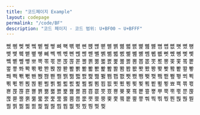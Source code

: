 ```yaml
---
title: "코드페이지 Example"
layout: codepage
permalink: "/code/BF"
description: "코드 페이지 - 코드 범위: U+BF00 ~ U+BFFF"
---
```


<span class="character">뼀</span>
<span class="character">뼁</span>
<span class="character">뼂</span>
<span class="character">뼃</span>
<span class="character">뼄</span>
<span class="character">뼅</span>
<span class="character">뼆</span>
<span class="character">뼇</span>
<span class="character">뼈</span>
<span class="character">뼉</span>
<span class="character">뼊</span>
<span class="character">뼋</span>
<span class="character">뼌</span>
<span class="character">뼍</span>
<span class="character">뼎</span>
<span class="character">뼏</span>
<span class="character">뼐</span>
<span class="character">뼑</span>
<span class="character">뼒</span>
<span class="character">뼓</span>
<span class="character">뼔</span>
<span class="character">뼕</span>
<span class="character">뼖</span>
<span class="character">뼗</span>
<span class="character">뼘</span>
<span class="character">뼙</span>
<span class="character">뼚</span>
<span class="character">뼛</span>
<span class="character">뼜</span>
<span class="character">뼝</span>
<span class="character">뼞</span>
<span class="character">뼟</span>
<span class="character">뼠</span>
<span class="character">뼡</span>
<span class="character">뼢</span>
<span class="character">뼣</span>
<span class="character">뼤</span>
<span class="character">뼥</span>
<span class="character">뼦</span>
<span class="character">뼧</span>
<span class="character">뼨</span>
<span class="character">뼩</span>
<span class="character">뼪</span>
<span class="character">뼫</span>
<span class="character">뼬</span>
<span class="character">뼭</span>
<span class="character">뼮</span>
<span class="character">뼯</span>
<span class="character">뼰</span>
<span class="character">뼱</span>
<span class="character">뼲</span>
<span class="character">뼳</span>
<span class="character">뼴</span>
<span class="character">뼵</span>
<span class="character">뼶</span>
<span class="character">뼷</span>
<span class="character">뼸</span>
<span class="character">뼹</span>
<span class="character">뼺</span>
<span class="character">뼻</span>
<span class="character">뼼</span>
<span class="character">뼽</span>
<span class="character">뼾</span>
<span class="character">뼿</span>
<span class="character">뽀</span>
<span class="character">뽁</span>
<span class="character">뽂</span>
<span class="character">뽃</span>
<span class="character">뽄</span>
<span class="character">뽅</span>
<span class="character">뽆</span>
<span class="character">뽇</span>
<span class="character">뽈</span>
<span class="character">뽉</span>
<span class="character">뽊</span>
<span class="character">뽋</span>
<span class="character">뽌</span>
<span class="character">뽍</span>
<span class="character">뽎</span>
<span class="character">뽏</span>
<span class="character">뽐</span>
<span class="character">뽑</span>
<span class="character">뽒</span>
<span class="character">뽓</span>
<span class="character">뽔</span>
<span class="character">뽕</span>
<span class="character">뽖</span>
<span class="character">뽗</span>
<span class="character">뽘</span>
<span class="character">뽙</span>
<span class="character">뽚</span>
<span class="character">뽛</span>
<span class="character">뽜</span>
<span class="character">뽝</span>
<span class="character">뽞</span>
<span class="character">뽟</span>
<span class="character">뽠</span>
<span class="character">뽡</span>
<span class="character">뽢</span>
<span class="character">뽣</span>
<span class="character">뽤</span>
<span class="character">뽥</span>
<span class="character">뽦</span>
<span class="character">뽧</span>
<span class="character">뽨</span>
<span class="character">뽩</span>
<span class="character">뽪</span>
<span class="character">뽫</span>
<span class="character">뽬</span>
<span class="character">뽭</span>
<span class="character">뽮</span>
<span class="character">뽯</span>
<span class="character">뽰</span>
<span class="character">뽱</span>
<span class="character">뽲</span>
<span class="character">뽳</span>
<span class="character">뽴</span>
<span class="character">뽵</span>
<span class="character">뽶</span>
<span class="character">뽷</span>
<span class="character">뽸</span>
<span class="character">뽹</span>
<span class="character">뽺</span>
<span class="character">뽻</span>
<span class="character">뽼</span>
<span class="character">뽽</span>
<span class="character">뽾</span>
<span class="character">뽿</span>
<span class="character">뾀</span>
<span class="character">뾁</span>
<span class="character">뾂</span>
<span class="character">뾃</span>
<span class="character">뾄</span>
<span class="character">뾅</span>
<span class="character">뾆</span>
<span class="character">뾇</span>
<span class="character">뾈</span>
<span class="character">뾉</span>
<span class="character">뾊</span>
<span class="character">뾋</span>
<span class="character">뾌</span>
<span class="character">뾍</span>
<span class="character">뾎</span>
<span class="character">뾏</span>
<span class="character">뾐</span>
<span class="character">뾑</span>
<span class="character">뾒</span>
<span class="character">뾓</span>
<span class="character">뾔</span>
<span class="character">뾕</span>
<span class="character">뾖</span>
<span class="character">뾗</span>
<span class="character">뾘</span>
<span class="character">뾙</span>
<span class="character">뾚</span>
<span class="character">뾛</span>
<span class="character">뾜</span>
<span class="character">뾝</span>
<span class="character">뾞</span>
<span class="character">뾟</span>
<span class="character">뾠</span>
<span class="character">뾡</span>
<span class="character">뾢</span>
<span class="character">뾣</span>
<span class="character">뾤</span>
<span class="character">뾥</span>
<span class="character">뾦</span>
<span class="character">뾧</span>
<span class="character">뾨</span>
<span class="character">뾩</span>
<span class="character">뾪</span>
<span class="character">뾫</span>
<span class="character">뾬</span>
<span class="character">뾭</span>
<span class="character">뾮</span>
<span class="character">뾯</span>
<span class="character">뾰</span>
<span class="character">뾱</span>
<span class="character">뾲</span>
<span class="character">뾳</span>
<span class="character">뾴</span>
<span class="character">뾵</span>
<span class="character">뾶</span>
<span class="character">뾷</span>
<span class="character">뾸</span>
<span class="character">뾹</span>
<span class="character">뾺</span>
<span class="character">뾻</span>
<span class="character">뾼</span>
<span class="character">뾽</span>
<span class="character">뾾</span>
<span class="character">뾿</span>
<span class="character">뿀</span>
<span class="character">뿁</span>
<span class="character">뿂</span>
<span class="character">뿃</span>
<span class="character">뿄</span>
<span class="character">뿅</span>
<span class="character">뿆</span>
<span class="character">뿇</span>
<span class="character">뿈</span>
<span class="character">뿉</span>
<span class="character">뿊</span>
<span class="character">뿋</span>
<span class="character">뿌</span>
<span class="character">뿍</span>
<span class="character">뿎</span>
<span class="character">뿏</span>
<span class="character">뿐</span>
<span class="character">뿑</span>
<span class="character">뿒</span>
<span class="character">뿓</span>
<span class="character">뿔</span>
<span class="character">뿕</span>
<span class="character">뿖</span>
<span class="character">뿗</span>
<span class="character">뿘</span>
<span class="character">뿙</span>
<span class="character">뿚</span>
<span class="character">뿛</span>
<span class="character">뿜</span>
<span class="character">뿝</span>
<span class="character">뿞</span>
<span class="character">뿟</span>
<span class="character">뿠</span>
<span class="character">뿡</span>
<span class="character">뿢</span>
<span class="character">뿣</span>
<span class="character">뿤</span>
<span class="character">뿥</span>
<span class="character">뿦</span>
<span class="character">뿧</span>
<span class="character">뿨</span>
<span class="character">뿩</span>
<span class="character">뿪</span>
<span class="character">뿫</span>
<span class="character">뿬</span>
<span class="character">뿭</span>
<span class="character">뿮</span>
<span class="character">뿯</span>
<span class="character">뿰</span>
<span class="character">뿱</span>
<span class="character">뿲</span>
<span class="character">뿳</span>
<span class="character">뿴</span>
<span class="character">뿵</span>
<span class="character">뿶</span>
<span class="character">뿷</span>
<span class="character">뿸</span>
<span class="character">뿹</span>
<span class="character">뿺</span>
<span class="character">뿻</span>
<span class="character">뿼</span>
<span class="character">뿽</span>
<span class="character">뿾</span>
<span class="character">뿿</span>